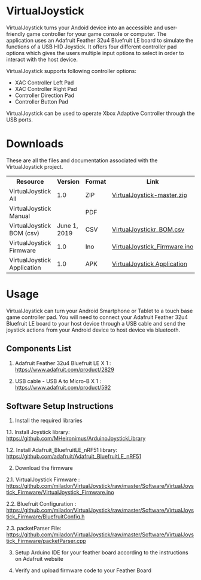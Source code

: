 # VirtualJoystick

VirtualJoystick turns your Andoid device into an accessible and user-friendly game controller for your game console or computer. The application uses an Adafruit Feather 32u4 Bluefruit LE board to simulate the functions of a USB HID Joystick. It offers four different controller pad options which gives the users multiple input options to select in order to interact with the host device.

VirtualJoystick supports following controller options:

* XAC Controller Left Pad
* XAC Controller Right Pad
* Controller Direction Pad
* Controller Button Pad

VirtualJoystick can be used to operate Xbox Adaptive Controller through the USB ports.

# Downloads 

These are all the files and documentation associated with the VirtualJoystick project.

 <table style="width:100%">
  <tr>
    <th>Resource</th>
    <th>Version</th>
    <th>Format</th>
    <th>Link</th>
  </tr>
    <tr>
    <td>VirtualJoystick All</td>
    <td>1.0</td>
    <td>ZIP</td>
    <td><a href="https://github.com/milador/VirtualJoystick/archive/master.zip">VirtualJoystick-master.zip</a></td>
  </tr>
  <tr>
    <td>VirtualJoystick Manual</td>
    <td></td>
    <td>PDF</td>
    <td><a href=""> </a></td>
  </tr>
  <tr>
    <td>VirtualJoystick BOM (csv)</td>
    <td>June 1, 2019</td>
    <td>CSV</td>
    <td><a href="https://github.com/milador/VirtualJoystick/blob/master/Components/VirtualJoystickr_BOM.csv">VirtualJoystickr_BOM.csv</a></td>
  </tr>
  <tr>
    <td>VirtualJoystick Firmware</td>
    <td>1.0</td>
    <td>Ino</td>
    <td><a href="https://github.com/milador/VirtualJoystick/raw/master/Software/VirtualJoystick_Firmware/VirtualJoystick_Firmware.ino">VirtualJoystick_Firmware.ino</a></td>
  </tr>
  <tr>
    <td>VirtualJoystick Application</td>
    <td>1.0</td>
    <td>APK</td>
    <td><a href="">VirtualJoystick Application</a></td>
  </tr>
</table> 

# Usage

VirtualJoystick can turn your Android Smartphone or Tablet to a touch base game controller pad. You will need to connect your Adafruit Feather 32u4 Bluefruit LE board to your host device through a USB cable and send the joystick actions from your Android device to host device via bluetooth.


## Components List

  1. Adafruit Feather 32u4 Bluefruit LE X 1 : https://www.adafruit.com/product/2829
  
  2. USB cable - USB A to Micro-B X 1 : https://www.adafruit.com/product/592


## Software Setup Instructions

  1. Install the required libraries 
  
  1.1. Install Joystick library: https://github.com/MHeironimus/ArduinoJoystickLibrary
  
  1.2. Install Adafruit_BluefruitLE_nRF51 library: https://github.com/adafruit/Adafruit_BluefruitLE_nRF51
  
  2. Download the firmware 
  
  2.1. VirtualJoystick Firmware : https://github.com/milador/VirtualJoystick/raw/master/Software/VirtualJoystick_Firmware/VirtualJoystick_Firmware.ino
  
  2.2. Bluefruit Configuration : https://github.com/milador/VirtualJoystick/raw/master/Software/VirtualJoystick_Firmware/BluefruitConfig.h
  
  2.3. packetParser File: https://github.com/milador/VirtualJoystick/raw/master/Software/VirtualJoystick_Firmware/packetParser.cpp
  
  3. Setup Arduino IDE for your feather board according to the instructions on Adafruit website
  
  4. Verify and upload firmware code to your Feather Board
